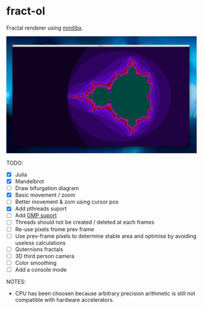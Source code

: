 # fract-ol

Fractal renderer using [minilibx](https://harm-smits.github.io/42docs/libs/minilibx).

![demo picture](/mandelbrot_set.png)

TODO:
- [X] Julia
- [X] Mandelbrot
- [ ] Draw bifurgation diagram 
- [X] Basic movement / zoom
- [ ] Better movement & zom using cursor pos
- [X] Add pthreads suport
- [ ] Add [GMP suport](https://gmplib.org) 
- [ ] Threads should not be created / deleted at each frames
- [ ] Re-use pixels frome prev frame
- [ ] Use prev-frame pixels to determine stable area and optimise by avoiding useless calculations
- [ ] Quternions fractals
- [ ] 3D third person camera
- [ ] Color smoothing 
- [ ] Add a console mode

NOTES:
- CPU has been choosen because arbitrary precision arithmetic is still not compatible with hardware accelerators.
